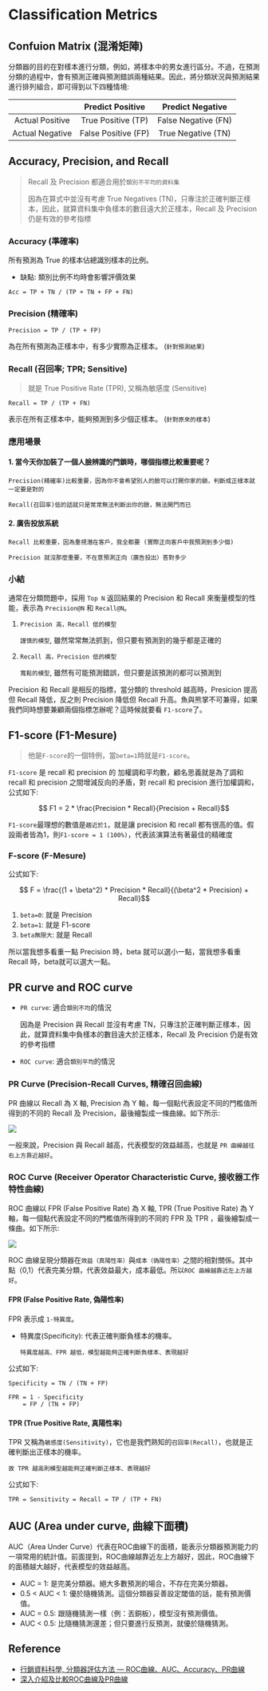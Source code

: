 # Classification Metrics

## Confuion Matrix (混淆矩陣)

分類器的目的在對樣本進行分類，例如，將樣本中的男女進行區分。不過，在預測分類的過程中，會有預測正確與預測錯誤兩種結果。因此，將分類狀況與預測結果進行排列組合，即可得到以下四種情境:


|      |  Predict Positive  |  Predict Negative   |
| :--: | :--------: | :---------: |
|  Actual Positive  | True Positive (TP)  | False Negative (FN) |
|  Actual Negative  | False Positive (FP) | True Negative (TN)  |

## Accuracy, Precision, and Recall

> Recall 及 Precision 都適合用於`類別不平均的資料集`
>
> 因為在算式中並沒有考慮 True Negatives (TN)，只專注於正確判斷正樣本，因此，就算資料集中負樣本的數目遠大於正樣本，Recall 及 Precision 仍是有效的參考指標

### Accuracy (準確率)

所有預測為 True 的樣本佔總識別樣本的比例。

- 缺點: 類別比例不均時會影響評價效果


```
Acc = TP + TN / (TP + TN + FP + FN)
```

### Precision (精確率)

```
Precision = TP / (TP + FP)
```

為在所有預測為正樣本中，有多少實際為正樣本。 (`針對預測結果`)

### Recall (召回率; TPR; Sensitive)

> 就是 True Positive Rate (TPR), 又稱為敏感度 (Sensitive)

```
Recall = TP / (TP + FN)
```

表示在所有正樣本中，能夠預測到多少個正樣本。 (`針對原來的樣本`)

### 應用場景

#### 1. 當今天你加裝了一個人臉辨識的門鎖時，哪個指標比較重要呢？

```
Precision(精確率)比較重要，因為你不會希望別人的臉可以打開你家的鎖，判斷成正樣本就一定要是對的

Recall(召回率)低的話就只是常常無法判斷出你的臉，無法開門而已
```

#### 2. 廣告投放系統

```
Recall 比較重要，因為重視潛在客戶，我全都要 (實際正向客戶中我預測到多少個)

Precision 就沒那麼重要，不在意預測正向（廣告投出）答對多少
```

### 小結

通常在分類問題中，採用 `Top N` 返回結果的 Precision 和 Recall 來衡量模型的性能，表示為 `Precision@N` 和 `Recall@N`。

1. `Precision 高，Recall 低的模型`

    `謹慎的模型`, 雖然常常無法抓到，但只要有預測到的幾乎都是正確的

2. `Recall 高，Precision 低的模型`

    `寬鬆的模型`, 雖然有可能預測錯誤，但只要是該預測的都可以預測到

Precision 和 Recall 是相反的指標，當分類的 threshold 越高時，Presicion 提高但 Recall 降低，反之則 Precision 降低但 Recall 升高。魚與熊掌不可兼得，如果我們同時想要兼顧兩個指標怎辦呢？這時候就要看 `F1-score`了。

## F1-score (F1-Mesure)

> 他是`F-score`的一個特例，當`beta=1`時就是`F1-score`。

`F1-score` 是 recall 和 precision 的 加權調和平均數，顧名思義就是為了調和 recall 和 precision 之間增減反向的矛盾，對 recall 和 precision 進行加權調和，公式如下:

$$ F1 = 2 * \frac{Precision * Recall}{Precision + Recall}$$


`F1-score`最理想的數值是`趨近於1`，就是讓 precision 和 recall 都有很高的值。假設兩者皆為1，則`F1-score = 1 (100%)`，代表該演算法有著最佳的精確度

### F-score (F-Mesure)

公式如下:

$$ F = \frac{(1 + \beta^2) * Precision * Recall}{(\beta^2 * Precision) + Recall}$$


1. `beta=0`: 就是 Precision
3. `beta=1`: 就是 F1-score
2. `beta無限大`: 就是 Recall

所以當我想多看重一點 Precision 時，beta 就可以選小一點，當我想多看重 Recall 時，beta就可以選大一點。

## PR curve and ROC curve

- `PR curve`: 適合`類別不均`的情況

    因為是 Precision 與 Recall 並沒有考慮 TN，只專注於正確判斷正樣本，因此，就算資料集中負樣本的數目遠大於正樣本，Recall 及 Precision 仍是有效的參考指標

- `ROC curve`: 適合`類別平均`的情況

### PR Curve (Precision-Recall Curves, 精確召回曲線)

PR 曲線以 Recall 為 X 軸, Precision 為 Y 軸，每一個點代表設定不同的門檻值所得到的不同的 Recall 及 Precision，最後繪製成一條曲線。如下所示:

![](images/pr_roc_1.png)


一般來說，Precision 與 Recall 越高，代表模型的效益越高，也就是 `PR 曲線越往右上方靠近越好`。

### ROC Curve (Receiver Operator Characteristic Curve, 接收器工作特性曲線)

ROC 曲線以 FPR (False Positive Rate) 為 X 軸, TPR (True Positive Rate) 為 Y 軸，每一個點代表設定不同的門檻值所得到的不同的 FPR 及 TPR ，最後繪製成一條曲。如下所示:

![](images/pr_roc_2.png)

ROC 曲線呈現分類器在`效益（真陽性率）`與`成本（偽陽性率）`之間的相對關係。其中點（0,1）代表完美分類，代表效益最大，成本最低。所以`ROC 曲線越靠近左上方越好`。

#### FPR (False Positive Rate, 偽陽性率)

FPR 表示成 `1-特異度`。

   - 特異度(Specificity): 代表正確判斷負樣本的機率。

        ```
        特異度越高、FPR 越低，模型越能夠正確判斷負樣本、表現越好
        ```

公式如下:

```
Specificity = TN / (TN + FP)

FPR = 1 - Specificity
    = FP / (TN + FP)
```

#### TPR (True Positive Rate, 真陽性率)

TPR 又稱為`敏感度(Sensitivity)`，它也是我們熟知的`召回率(Recall)`，也就是正確判斷出正樣本的機率。

```
故 TPR 越高則模型越能夠正確判斷正樣本、表現越好
```

公式如下:

```
TPR = Sensitivity = Recall = TP / (TP + FN)
```

## AUC (Area under curve, 曲線下面積)

AUC（Area Under Curve）代表在ROC曲線下的面積，能表示分類器預測能力的一項常用的統計值。前面提到，ROC曲線越靠近左上方越好，因此，ROC曲線下的面積越大越好，代表模型的效益越高。

- AUC = 1: 是完美分類器。絕大多數預測的場合，不存在完美分類器。
- 0.5 < AUC < 1: 優於隨機猜測。這個分類器妥善設定閾值的話，能有預測價值。
- AUC = 0.5: 跟隨機猜測一樣（例：丟銅板），模型沒有預測價值。
- AUC < 0.5: 比隨機猜測還差；但只要進行反預測，就優於隨機猜測。


## Reference

- [行銷資料科學, 分類器評估方法 — ROC曲線、AUC、Accuracy、PR曲線](https://medium.com/marketingdatascience/%E5%88%86%E9%A1%9E%E5%99%A8%E8%A9%95%E4%BC%B0%E6%96%B9%E6%B3%95-roc%E6%9B%B2%E7%B7%9A-auc-accuracy-pr%E6%9B%B2%E7%B7%9A-d3a39977022c)
- [深入介紹及比較ROC曲線及PR曲線](https://medium.com/nlp-tsupei/roc-pr-%E6%9B%B2%E7%B7%9A-f3faa2231b8c)
